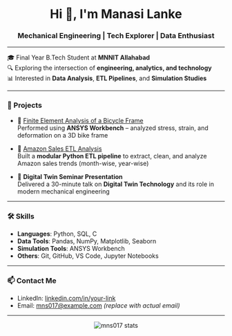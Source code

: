 <h1 align="center">Hi 👋, I'm Manasi Lanke</h1>
<h3 align="center">Mechanical Engineering | Tech Explorer | Data Enthusiast</h3>

---

🎓 Final Year B.Tech Student at **MNNIT Allahabad**  
🔍 Exploring the intersection of **engineering, analytics, and technology**  
📊 Interested in **Data Analysis**, **ETL Pipelines**, and **Simulation Studies**

---

### 🚀 Projects

- 🔧 [Finite Element Analysis of a Bicycle Frame](#)  
  Performed using **ANSYS Workbench** – analyzed stress, strain, and deformation on a 3D bike frame

- 🛒 [Amazon Sales ETL Analysis](#)  
  Built a **modular Python ETL pipeline** to extract, clean, and analyze Amazon sales trends (month-wise, year-wise)

- 🧠 **Digital Twin Seminar Presentation**  
  Delivered a 30-minute talk on **Digital Twin Technology** and its role in modern mechanical engineering

---

### 🛠️ Skills

- **Languages**: Python, SQL, C
- **Data Tools**: Pandas, NumPy, Matplotlib, Seaborn
- **Simulation Tools**: ANSYS Workbench
- **Others**: Git, GitHub, VS Code, Jupyter Notebooks

---

### 📫 Contact Me

- LinkedIn: [linkedin.com/in/your-link](#)
- Email: mns017@example.com *(replace with actual email)*

---

<p align="center">
  <img src="https://github-readme-stats.vercel.app/api?username=mns017&show_icons=true&theme=default" alt="mns017 stats" />
</p>

